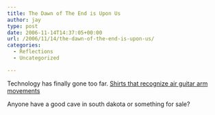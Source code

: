 ```yaml
---
title: The Dawn of The End is Upon Us
author: jay
type: post
date: 2006-11-14T14:37:05+00:00
url: /2006/11/14/the-dawn-of-the-end-is-upon-us/
categories:
  - Reflections
  - Uncategorized

---
```

Technology has finally gone too far. [Shirts that recognize air guitar arm movements][1]

Anyone have a good cave in south dakota or something for sale?

 [1]: http://www.csiro.au/csiro/content/standard/ps29y,,.html